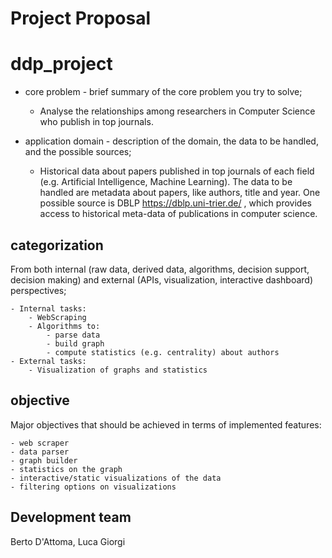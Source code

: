 # Project Proposal

# ddp_project

- core problem - brief summary of the core problem you try to solve;

    - Analyse the relationships among researchers in Computer Science who publish in top journals.
    
- application domain - description of the domain, the data to be handled, and the possible sources;

    - Historical data about papers published in top journals of each field (e.g. Artificial Intelligence, Machine Learning).
The data to be handled are metadata about papers, like authors, title and year. 
One possible source is DBLP https://dblp.uni-trier.de/ , which provides access to historical meta-data of publications in 
computer science.

## categorization
From both internal (raw data, derived data, algorithms, decision support, decision making) and external (APIs, visualization, interactive dashboard) perspectives;

    - Internal tasks:
        - WebScraping
        - Algorithms to: 
            - parse data
            - build graph
            - compute statistics (e.g. centrality) about authors
    - External tasks:
        - Visualization of graphs and statistics
        
## objective
Major objectives that should be achieved in terms of implemented features:

    - web scraper
    - data parser
    - graph builder
    - statistics on the graph
    - interactive/static visualizations of the data
    - filtering options on visualizations    


## Development team
Berto D'Attoma, Luca Giorgi
